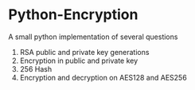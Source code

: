 # Python-Encryption
A small python implementation of several questions
  1. RSA public and private key generations
  2. Encryption in public and private key
  3. 256 Hash
  4. Encryption and decryption on  AES128 and AES256
